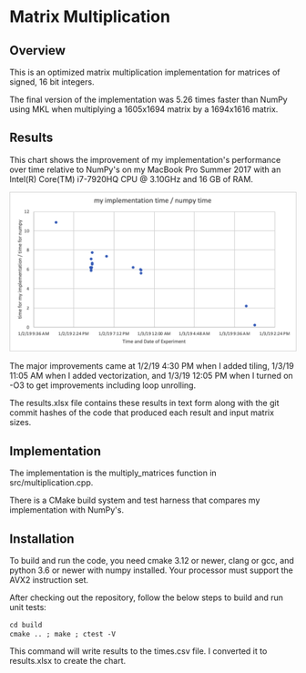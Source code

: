 # Matrix Multiplication
## Overview
This is an optimized matrix multiplication implementation for matrices of signed, 16 bit integers.

The final version of the implementation was 5.26 times faster than NumPy using MKL when multiplying a 1605x1694 matrix by a 1694x1616 matrix.

## Results
This chart shows the improvement of my implementation's performance over time relative to NumPy's on my MacBook Pro Summer 2017 with an Intel(R) Core(TM) i7-7920HQ CPU @ 3.10GHz and 16 GB of RAM.

![Chart of my implementation's performance vs NumPy's](https://raw.githubusercontent.com/David-Durst/MatrixMultiplication/master/results.png)

The major improvements came at 1/2/19 4:30 PM when I added tiling, 1/3/19 11:05 AM when I added vectorization, and 1/3/19 12:05 PM when I turned on -O3 to get improvements including loop unrolling.

The results.xlsx file contains these results in text form along with the git commit hashes of the code that produced each result and input matrix sizes.

## Implementation
The implementation is the multiply_matrices function in src/multiplication.cpp.

There is a CMake build system and test harness that compares my implementation with NumPy's.

## Installation
To build and run the code, you need cmake 3.12 or newer, clang or gcc, and python 3.6 or newer with numpy installed. Your processor must support the AVX2 instruction set.

After checking out the repository, follow the below steps to build and run unit tests:
```
cd build
cmake .. ; make ; ctest -V
```

This command will write results to the times.csv file. I converted it to results.xlsx to create the chart.
